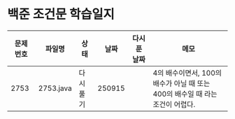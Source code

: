 # 백준 조건문 학습일지

| 문제 번호 | 파일명    | 상태        | 날짜 | 다시 푼 날짜   | 메모                          |
|-----------|-----------|------------|------|----|----------------------------|
| 2753      | 2753.java | 다시 풀기   |250915|    |4의 배수이면서, 100의 배수가 아닐 때 또는 400의 배수일 때 라는 조건이 어렵다.|
